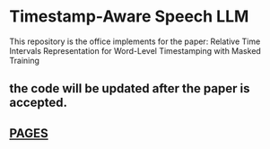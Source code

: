 # Timestamp-Aware Speech LLM

This repository is the office implements for the paper: 
Relative Time Intervals Representation for Word-Level Timestamping with Masked Training


## the code will be updated after the paper is accepted.

## [PAGES](https://quanwei.fun/Timestamp-Aware-Speech-LLM/)